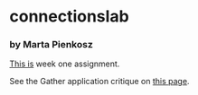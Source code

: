 # connectionslab
### by Marta Pienkosz

[This is](https://martapienkosz.github.io/connectionslab/Jan24/index.html) week one assignment.

See the Gather application critique on [this page](https://github.com/martapienkosz/connectionslab/blob/main/Jan24/README.md).
